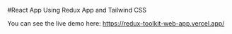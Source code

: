 #React App Using Redux App and Tailwind CSS

You can see the live demo here: https://redux-toolkit-web-app.vercel.app/
